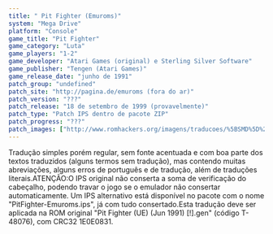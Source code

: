 ```yaml
---
title: " Pit Fighter (Emuroms)"
system: "Mega Drive"
platform: "Console"
game_title: "Pit Fighter"
game_category: "Luta"
game_players: "1-2"
game_developer: "Atari Games (original) e Sterling Silver Software"
game_publisher: "Tengen (Atari Games)"
game_release_date: "junho de 1991"
patch_group: "undefined"
patch_site: "http://pagina.de/emuroms (fora do ar)"
patch_version: "???"
patch_release: "18 de setembro de 1999 (provavelmente)"
patch_type: "Patch IPS dentro de pacote ZIP"
patch_progress: "???"
patch_images: ["http://www.romhackers.org/imagens/traducoes/%5BSMD%5D%20Pit%20Fighter%20-%20Emuroms%20-%201.png","http://www.romhackers.org/imagens/traducoes/%5BSMD%5D%20Pit%20Fighter%20-%20Emuroms%20-%202.png","http://www.romhackers.org/imagens/traducoes/%5BSMD%5D%20Pit%20Fighter%20-%20Emuroms%20-%203.png"]
---
```

Tradução simples porém regular, sem fonte acentuada e com boa parte dos textos traduzidos (alguns termos sem tradução), mas contendo muitas abreviações, alguns erros de português e de tradução, além de traduções literais.ATENÇÃO:O IPS original não conserta a soma de verificação do cabeçalho, podendo travar o jogo se o emulador não consertar automaticamente. Um IPS alternativo está disponível no pacote com o nome "PitFighter-Emuroms.ips", já com tudo consertado.Esta tradução deve ser aplicada na ROM original "Pit Fighter (UE) (Jun 1991) [!].gen" (código T-48076), com CRC32 1E0E0831.